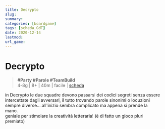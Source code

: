 ```yaml
---
title: Decrypto
slug: 
summary: 
categories: [boardgame]
tags: [scheda_GdT]
date: 2020-12-14
lastmod: 
url_game: 
---
```

# Decrypto
> **#Party #Parole #TeamBuild**   
> 4-8g | 8+ | 40m | facile | [scheda](https://www.boardgamegeek.com/boardgame/225694/decrypto)  

in Decrypto le due squadre devono passarsi dei codici segreti senza essere intercettate dagli avversari, il tutto trovando parole sinonimi o locuzioni sempre diverse... all'inizio sembra complicato ma appena si prende la mano.  
geniale per stimolare la creatività letteraria! (è di fatto un gioco pluri premiato)


